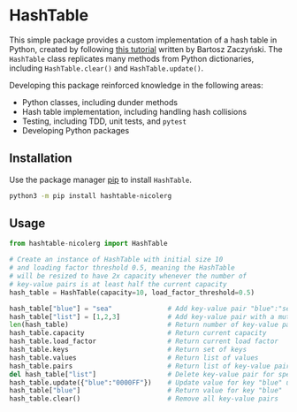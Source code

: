 # HashTable

This simple package provides a custom implementation of a hash table in Python,
created by following [this tutorial](https://realpython.com/python-hash-table/) written by Bartosz Zaczyński. 
The `HashTable` class replicates many methods from Python dictionaries, including
`HashTable.clear()` and `HashTable.update()`.  

Developing this package reinforced knowledge in the following areas:  
* Python classes, including dunder methods  
* Hash table implementation, including handling hash collisions  
* Testing, including TDD, unit tests, and `pytest`  
* Developing Python packages  

## Installation 

Use the package manager [pip](https://pip.pypa.io/en/stable/) to install `HashTable`.

```bash
python3 -m pip install hashtable-nicolerg
```

## Usage 

```python
from hashtable-nicolerg import HashTable

# Create an instance of HashTable with initial size 10
# and loading factor threshold 0.5, meaning the HashTable
# will be resized to have 2x capacity whenever the number of 
# key-value pairs is at least half the current capacity
hash_table = HashTable(capacity=10, load_factor_threshold=0.5)

hash_table["blue"] = "sea"              # Add key-value pair "blue":"sea"
hash_table["list"] = [1,2,3]            # Add key-value pair with a mutable value 
len(hash_table)                         # Return number of key-value pairs
hash_table.capacity                     # Return current capacity
hash_table.load_factor                  # Return current load factor
hash_table.keys                         # Return set of keys
hash_table.values                       # Return list of values 
hash_table.pairs                        # Return list of key-value pairs
del hash_table["list"]                  # Delete key-value pair for specified key
hash_table.update({"blue":"0000FF"})    # Update value for key "blue" using a dictionary
hash_table["blue"]                      # Return value for key "blue"
hash_table.clear()                      # Remove all key-value pairs 
```
